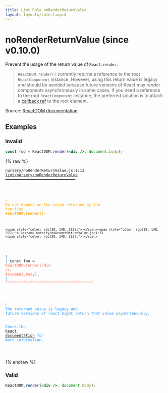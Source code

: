 ```yaml
---
title: Lint Rule noRenderReturnValue
layout: layouts/rule.liquid
---
```


# noRenderReturnValue (since v0.10.0)

Prevent the usage of the return value of `React.render`.

>`ReactDOM.render()` currently returns a reference to the root `ReactComponent` instance. However, using this return value is legacy
and should be avoided because future versions of React may render components asynchronously in some cases.
If you need a reference to the root `ReactComponent` instance, the preferred solution is to attach a [callback ref](https://reactjs.org/docs/refs-and-the-dom.html#callback-refs)
to the root element.


Source: [ReactDOM documentation](https://facebook.github.io/react/docs/react-dom.html#render)

## Examples

### Invalid

```jsx
const foo = ReactDOM.render(<div />, document.body);
```

{% raw %}<pre class="language-text"><code class="language-text">nursery/noRenderReturnValue.js:1:13 <a href="https://rome.tools/docs/lint/rules/noRenderReturnValue">lint/nursery/noRenderReturnValue</a> ━━━━━━━━━━━━━━━━━━━━━━━━━━━━━━━

<strong><span style="color: Orange;">  </span></strong><strong><span style="color: Orange;">⚠</span></strong> <span style="color: Orange;">Do not depend on the value returned by the function </span><span style="color: Orange;"><strong>ReactDOM.render()</strong></span><span style="color: Orange;">.</span>
  
    <span style="color: rgb(38, 148, 255);">┌</span><span style="color: rgb(38, 148, 255);">─</span> nursery/noRenderReturnValue.js:1:13
    <span style="color: rgb(38, 148, 255);">│</span>
<span style="color: rgb(38, 148, 255);">  </span><span style="color: rgb(38, 148, 255);">1</span> <span style="color: rgb(38, 148, 255);">│</span> const foo = <span style="color: Tomato;">R</span><span style="color: Tomato;">e</span><span style="color: Tomato;">a</span><span style="color: Tomato;">c</span><span style="color: Tomato;">t</span><span style="color: Tomato;">D</span><span style="color: Tomato;">O</span><span style="color: Tomato;">M</span><span style="color: Tomato;">.</span><span style="color: Tomato;">r</span><span style="color: Tomato;">e</span><span style="color: Tomato;">n</span><span style="color: Tomato;">d</span><span style="color: Tomato;">e</span><span style="color: Tomato;">r</span><span style="color: Tomato;">(</span><span style="color: Tomato;">&lt;</span><span style="color: Tomato;">d</span><span style="color: Tomato;">i</span><span style="color: Tomato;">v</span><span style="color: Tomato;"> </span><span style="color: Tomato;">/</span><span style="color: Tomato;">&gt;</span><span style="color: Tomato;">,</span><span style="color: Tomato;"> </span><span style="color: Tomato;">d</span><span style="color: Tomato;">o</span><span style="color: Tomato;">c</span><span style="color: Tomato;">u</span><span style="color: Tomato;">m</span><span style="color: Tomato;">e</span><span style="color: Tomato;">n</span><span style="color: Tomato;">t</span><span style="color: Tomato;">.</span><span style="color: Tomato;">b</span><span style="color: Tomato;">o</span><span style="color: Tomato;">d</span><span style="color: Tomato;">y</span><span style="color: Tomato;">)</span>;
    <span style="color: rgb(38, 148, 255);">│</span>             <span style="color: Tomato;">^</span><span style="color: Tomato;">^</span><span style="color: Tomato;">^</span><span style="color: Tomato;">^</span><span style="color: Tomato;">^</span><span style="color: Tomato;">^</span><span style="color: Tomato;">^</span><span style="color: Tomato;">^</span><span style="color: Tomato;">^</span><span style="color: Tomato;">^</span><span style="color: Tomato;">^</span><span style="color: Tomato;">^</span><span style="color: Tomato;">^</span><span style="color: Tomato;">^</span><span style="color: Tomato;">^</span><span style="color: Tomato;">^</span><span style="color: Tomato;">^</span><span style="color: Tomato;">^</span><span style="color: Tomato;">^</span><span style="color: Tomato;">^</span><span style="color: Tomato;">^</span><span style="color: Tomato;">^</span><span style="color: Tomato;">^</span><span style="color: Tomato;">^</span><span style="color: Tomato;">^</span><span style="color: Tomato;">^</span><span style="color: Tomato;">^</span><span style="color: Tomato;">^</span><span style="color: Tomato;">^</span><span style="color: Tomato;">^</span><span style="color: Tomato;">^</span><span style="color: Tomato;">^</span><span style="color: Tomato;">^</span><span style="color: Tomato;">^</span><span style="color: Tomato;">^</span><span style="color: Tomato;">^</span><span style="color: Tomato;">^</span><span style="color: Tomato;">^</span><span style="color: Tomato;">^</span>
  
<strong><span style="color: rgb(38, 148, 255);">  </span></strong><strong><span style="color: rgb(38, 148, 255);">ℹ</span></strong> <span style="color: rgb(38, 148, 255);">The returned value is legacy and future versions of react might return that value asynchronously.
</span><span style="color: rgb(38, 148, 255);">  </span><span style="color: rgb(38, 148, 255);">  </span><span style="color: rgb(38, 148, 255);">Check the </span><span style="color: rgb(38, 148, 255);"><a href="https://facebook.github.io/react/docs/react-dom.html#render">React documentation</a></span><span style="color: rgb(38, 148, 255);"> for more information.</span>
  
</code></pre>{% endraw %}

### Valid

```jsx
ReactDOM.render(<div />, document.body);
```

